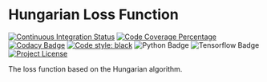 # Hungarian Loss Function

[![Continuous Integration Status](https://github.com/mmgalushka/hungarian-loss/workflows/CI/badge.svg)](https://github.com/mmgalushka/hungarian-loss/actions)
[![Code Coverage Percentage](https://codecov.io/gh/mmgalushka/hungarian-loss/branch/main/graphs/badge.svg)](https://codecov.io/gh/mmgalushka/hungarian-loss)
[![Codacy Badge](https://app.codacy.com/project/badge/Grade/31d756c1ee8b4b78b44fcfd77d7305ab)](https://www.codacy.com/gh/mmgalushka/hungarian-loss/dashboard?utm_source=github.com&amp;utm_medium=referral&amp;utm_content=mmgalushka/hungarian-loss&amp;utm_campaign=Badge_Grade)
[![Code style: black](https://img.shields.io/badge/code%20style-black-000000.svg)](https://github.com/psf/black)
![Python Badge](https://img.shields.io/badge/Python-3.9-blue)
![Tensorflow Badge](https://img.shields.io/badge/tensorflow-%3E%3D2.5.0-blue)
[![Project License](https://img.shields.io/badge/License-MIT-blue.svg)](https://github.com/mmgalushka/hungarian-loss/blob/main/LICENSE)

The loss function based on the Hungarian algorithm.
